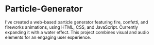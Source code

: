 # Particle-Generator
 I've created a web-based particle generator featuring fire, confetti, and fireworks animations, using HTML, CSS, and JavaScript. Currently expanding it with a water effect. This project combines visual and audio elements for an engaging user experience.
